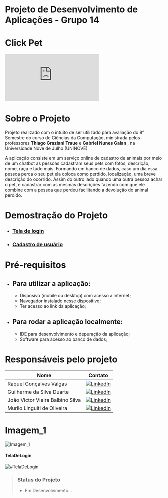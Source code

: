 # Projeto de Desenvolvimento de Aplicações - Grupo 14
# Click Pet

[![GitHub license](https://badgen.net/github/license/Naereen/Strapdown.js)](https://github.com/joaovictor020403/teste-readme/blob/main/LICENSE)



# Sobre o Projeto

Projeto realizado com o intuito de ser utilizado para avaliação do 8° Semestre do curso de Ciências da Computação, ministrada pelos professores **Thiago Graziani Traue** e **Gabriel Nunes Galan** , na Universidade Nove de Julho (UNINOVE)

A aplicação consiste em um serviço online de cadastro de animais por meio de um chatbot as pessoas
cadastram seus pets com fotos, descrição, nome, raça e tudo mais. Formando um
banco de dados, caso um dia essa pessoa perca o seu pet ela coloca como perdido,
localização, uma breve descrição do ocorrido. Assim do outro lado quando uma
outra pessoa achar o pet, e cadastrar com as mesmas descrições fazendo com que
ele combine com a pessoa que perdeu facilitando a devolução do animal perdido.


# Demostração do Projeto
* ###  [Tela de login](#TelaDeLogin)
* ###  [Cadastro de usuário](#Imagem_1)

 
# Pré-requisitos
* ## Para utilizar a aplicação:
  -  Disposivo (mobile ou desktop) com acesso a internet;
  -  Navegador instalado nesse dispositivo;
  -  Ter acesso ao link da aplicação;
* ## Para rodar a aplicação localmente:
  -  IDE para desenvolvimento e depuração da aplicação;
  -  Software para acesso ao banco de dados;

# Responsáveis pelo projeto

| Nome  | Contato |
| ------------- | ------------- |
| Raquel Gonçalves Valgas  | [![LinkedIn](https://img.shields.io/badge/linkedin-%230077B5.svg?style=for-the-badge&logo=linkedin&logoColor=white)](https://www.linkedin.com/in/raquel-gon%C3%A7alves-valgas-6989a217a/) |
| Guilherme da Silva Duarte | [![LinkedIn](https://img.shields.io/badge/linkedin-%230077B5.svg?style=for-the-badge&logo=linkedin&logoColor=white)](https://www.linkedin.com/in/guilherme-da-silva-duarte-b19209186/)  |
| João Victor Vieira Balbino Silva| [![LinkedIn](https://img.shields.io/badge/linkedin-%230077B5.svg?style=for-the-badge&logo=linkedin&logoColor=white)](https://www.linkedin.com/in/joaovictorvieirabalbino/)  | 
| Murilo Linguiti de Oliveira | [![LinkedIn](https://img.shields.io/badge/linkedin-%230077B5.svg?style=for-the-badge&logo=linkedin&logoColor=white)](https://www.linkedin.com/in/murilolinguiti/) |

# Imagem_1
![Imagem_1](https://user-images.githubusercontent.com/59425970/203454586-81334f11-1ca5-4284-af1e-844fcb0f1c25.png)

#### TelaDeLogin
![#TelaDeLogin](https://user-images.githubusercontent.com/59425970/204044044-a4aad4f6-33a3-4ab4-836d-e223a0914b6c.png)



> ### Status do Projeto
> - Em Desenvolvimento...




 
